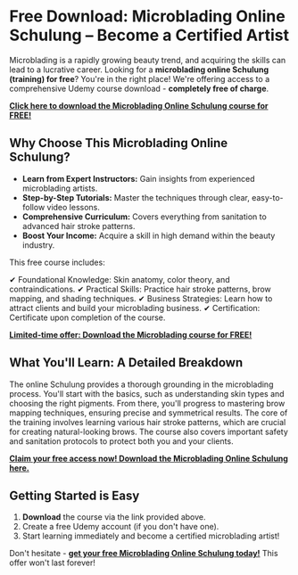 # Free Download: Microblading Online Schulung – Become a Certified Artist

Microblading is a rapidly growing beauty trend, and acquiring the skills can lead to a lucrative career. Looking for a **microblading online Schulung (training) for free**? You're in the right place! We're offering access to a comprehensive Udemy course download - **completely free of charge**.

[**Click here to download the Microblading Online Schulung course for FREE!**](https://udemywork.com/microblading-online-schulung)

## Why Choose This Microblading Online Schulung?

*   **Learn from Expert Instructors:** Gain insights from experienced microblading artists.
*   **Step-by-Step Tutorials:** Master the techniques through clear, easy-to-follow video lessons.
*   **Comprehensive Curriculum:** Covers everything from sanitation to advanced hair stroke patterns.
*   **Boost Your Income:** Acquire a skill in high demand within the beauty industry.

This free course includes:

✔ Foundational Knowledge: Skin anatomy, color theory, and contraindications.
✔ Practical Skills: Practice hair stroke patterns, brow mapping, and shading techniques.
✔ Business Strategies: Learn how to attract clients and build your microblading business.
✔ Certification: Certificate upon completion of the course.

[**Limited-time offer: Download the Microblading course for FREE!**](https://udemywork.com/microblading-online-schulung)

## What You'll Learn: A Detailed Breakdown

The online Schulung provides a thorough grounding in the microblading process. You'll start with the basics, such as understanding skin types and choosing the right pigments. From there, you'll progress to mastering brow mapping techniques, ensuring precise and symmetrical results. The core of the training involves learning various hair stroke patterns, which are crucial for creating natural-looking brows. The course also covers important safety and sanitation protocols to protect both you and your clients.

[**Claim your free access now! Download the Microblading Online Schulung here.**](https://udemywork.com/microblading-online-schulung)

## Getting Started is Easy

1.  **Download** the course via the link provided above.
2.  Create a free Udemy account (if you don't have one).
3.  Start learning immediately and become a certified microblading artist!

Don't hesitate - **[get your free Microblading Online Schulung today!](https://udemywork.com/microblading-online-schulung)** This offer won't last forever!
